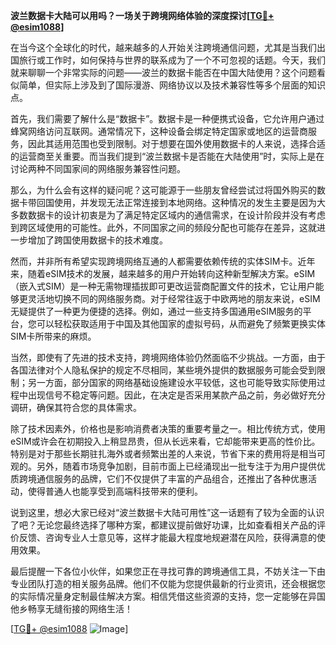 **波兰数据卡大陆可以用吗？一场关于跨境网络体验的深度探讨[[TG💪+ @esim1088](https://t.me/s/esim1088)]**

在当今这个全球化的时代，越来越多的人开始关注跨境通信问题，尤其是当我们出国旅行或工作时，如何保持与世界的联系成为了一个不可忽视的话题。今天，我们就来聊聊一个非常实际的问题——波兰的数据卡能否在中国大陆使用？这个问题看似简单，但实际上涉及到了国际漫游、网络协议以及技术兼容性等多个层面的知识点。

首先，我们需要了解什么是“数据卡”。数据卡是一种便携式设备，它允许用户通过蜂窝网络访问互联网。通常情况下，这种设备会绑定特定国家或地区的运营商服务，因此其适用范围也受到限制。对于想要在国外使用数据卡的人来说，选择合适的运营商至关重要。而当我们提到“波兰数据卡是否能在大陆使用”时，实际上是在讨论两种不同国家间的网络服务兼容性问题。

那么，为什么会有这样的疑问呢？这可能源于一些朋友曾经尝试过将国外购买的数据卡带回国使用，并发现无法正常连接到本地网络。这种情况的发生主要是因为大多数数据卡的设计初衷是为了满足特定区域内的通信需求，在设计阶段并没有考虑到跨区域使用的可能性。此外，不同国家之间的频段分配也可能存在差异，这就进一步增加了跨国使用数据卡的技术难度。

然而，并非所有希望实现跨境网络互通的人都需要依赖传统的实体SIM卡。近年来，随着eSIM技术的发展，越来越多的用户开始转向这种新型解决方案。eSIM（嵌入式SIM）是一种无需物理插拔即可更改运营商配置文件的技术，它让用户能够更灵活地切换不同的网络服务商。对于经常往返于中欧两地的朋友来说，eSIM无疑提供了一种更为便捷的选择。例如，通过一些支持多国通用eSIM服务的平台，您可以轻松获取适用于中国及其他国家的虚拟号码，从而避免了频繁更换实体SIM卡所带来的麻烦。

当然，即使有了先进的技术支持，跨境网络体验仍然面临不少挑战。一方面，由于各国法律对个人隐私保护的规定不尽相同，某些境外提供的数据服务可能会受到限制；另一方面，部分国家的网络基础设施建设水平较低，这也可能导致实际使用过程中出现信号不稳定等问题。因此，在决定是否采用某款产品之前，务必做好充分调研，确保其符合您的具体需求。

除了技术因素外，价格也是影响消费者决策的重要考量之一。相比传统方式，使用eSIM或许会在初期投入上稍显昂贵，但从长远来看，它却能带来更高的性价比。特别是对于那些长期驻扎海外或者频繁出差的人来说，节省下来的费用将是相当可观的。另外，随着市场竞争加剧，目前市面上已经涌现出一批专注于为用户提供优质跨境通信服务的品牌，它们不仅提供了丰富的产品组合，还推出了各种优惠活动，使得普通人也能享受到高端科技带来的便利。

说到这里，想必大家已经对“波兰数据卡大陆可用性”这一话题有了较为全面的认识了吧？无论您最终选择了哪种方案，都建议提前做好功课，比如查看相关产品的评价反馈、咨询专业人士意见等，这样才能最大程度地规避潜在风险，获得满意的使用效果。

最后提醒一下各位小伙伴，如果您正在寻找可靠的跨境通信工具，不妨关注一下由专业团队打造的相关服务品牌。他们不仅能为您提供最新的行业资讯，还会根据您的实际情况量身定制最佳解决方案。相信凭借这些资源的支持，您一定能够在异国他乡畅享无缝衔接的网络生活！

[[TG💪+ @esim1088](https://t.me/s/esim1088) ![Image](https://i.postimg.cc/4NQfJmqS/Snipaste-2025-05-13-00-14-12.png)]